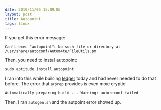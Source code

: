 ```yaml
---
date: 2010/11/05 15:09:06
layout: post
title: Autopoint
tags: linux
---
```


If you get this error message:

    Can't exec "autopoint": No such file or directory at /usr/share/autoconf/Autom4te/FileUtils.pm

Then, you need to install autopoint:

    sudo aptitude install autopoint

I ran into this while building
[ledger](https://github.com/jwiegley/ledger) today and had never
needed to do that before. The error that `acprep` provides is even
more cryptic: 

    Automatically preparing build ... Warning: autoreconf failed

Then, I ran `autogen.sh` and the autpoint error showed up.


